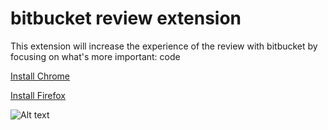 # bitbucket review extension

This extension will increase the experience of the review with bitbucket by focusing on what's more important: code

[Install Chrome](https://github.com/fonsecas72/bitbucket-review-extension/releases/download/0.0.1/bitbucket-review-extension.crx)

[Install Firefox](https://github.com/fonsecas72/bitbucket-review-extension/releases/download/0.0.1/bitbucket-review-extension.xpi)

![Alt text](gif.gif?raw=true "PrintScreen")
